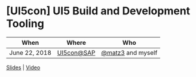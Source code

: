 # [UI5con] UI5 Build and Development Tooling

When | Where | Who
---- | ----- | ----
June 22, 2018 | [UI5con@SAP](http://openui5.org/ui5con/) | [@matz3](https://github.com/matz3) and myself

[Slides](./UI5con2018_UI5_Tooling.pdf) | [Video](https://www.youtube.com/watch?v=iQ07oe26y_k)